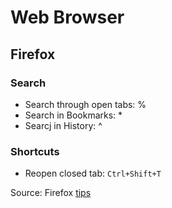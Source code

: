 # Web Browser

## Firefox

### Search

- Search through open tabs: %
- Search in Bookmarks: *
- Searcj in History: ^

### Shortcuts

- Reopen closed tab:  `Ctrl+Shift+T`

Source: Firefox [tips](https://blog.mozilla.org/en/products/firefox/firefox-tips/firefox-secret-tips/) 